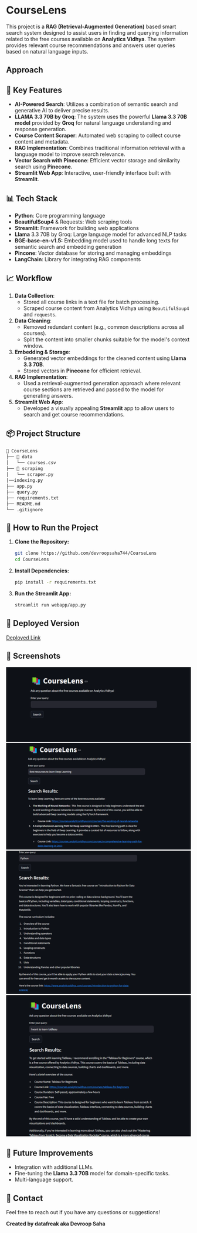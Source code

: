 # CourseLens

This project is a **RAG (Retrieval-Augmented Generation)** based smart search system designed to assist users in finding and querying information related to the free courses available on **Analytics Vidhya**. The system provides relevant course recommendations and answers user queries based on natural language inputs.

## Approach
<My approach >  

## 🌟 Key Features
- **AI-Powered Search**: Utilizes a combination of semantic search and generative AI to deliver precise results.
- **LLAMA 3.3 70B by Groq**: The system uses the powerful **Llama 3.3 70B model** provided by **Groq** for natural language understanding and response generation.
- **Course Content Scraper**: Automated web scraping to collect course content and metadata.
- **RAG Implementation**: Combines traditional information retrieval with a language model to improve search relevance.
- **Vector Search with Pinecone**: Efficient vector storage and similarity search using **Pinecone**.
- **Streamlit Web App**: Interactive, user-friendly interface built with **Streamlit**.

## 📊 Tech Stack
- **Python**: Core programming language
- **BeautifulSoup4** & Requests: Web scraping tools
- **Streamlit**: Framework for building web applications
- **Llama** 3.3 70B by Groq: Large language model for advanced NLP tasks
- **BGE-base-en-v1.5:** Embedding model used to handle long texts for semantic search and embedding generation
- **Pincone**: Vector database for storing and managing embeddings
- **LangChain**: Library for integrating RAG components


## 📈 Workflow
1. **Data Collection**:
   - Stored all course links in a text file for batch processing.
   - Scraped course content from Analytics Vidhya using `BeautifulSoup4` and `requests`.
2. **Data Cleaning**:
   - Removed redundant content (e.g., common descriptions across all courses).
   - Split the content into smaller chunks suitable for the model's context window.
3. **Embedding & Storage**:
   - Generated vector embeddings for the cleaned content using **Llama 3.3 70B**.
   - Stored vectors in **Pinecone** for efficient retrieval.
4. **RAG Implementation**:
   - Used a retrieval-augmented generation approach where relevant course sections are retrieved and passed to the model for generating answers.
5. **Streamlit Web App**:
   - Developed a visually appealing **Streamlit** app to allow users to search and get course recommendations.

## 📦 Project Structure
```plaintext
📂 CourseLens
├── 📂 data
│   └── courses.csv
├── 📂 scraping
│   └── scraper.py
|──indexing.py
├── app.py
├── query.py
├── requirements.txt
├── README.md
└── .gitignore
```

## 🎯 How to Run the Project
1. **Clone the Repository:**
   ```bash
   git clone https://github.com/devroopsaha744/CourseLens
   cd CourseLens
   ```
2. **Install Dependencies:**
   ```bash
   pip install -r requirements.txt
   ```
3. **Run the Streamlit App:**
   ```bash
   streamlit run webapp/app.py
   ```

## 🚀 Deployed Version
[Deployed Link](https://huggingface.co/spaces/datafreak/CoureLens)

## 📸 Screenshots
![img-1](images/img-1.png)
![img-2](images/img-2.png)
![img-3](images/img-3.png)
![img-4](images/img-4.png)

## 🤖 Future Improvements
- Integration with additional LLMs.
- Fine-tuning the **Llama 3.3 70B** model for domain-specific tasks.
- Multi-language support.

## 📧 Contact
Feel free to reach out if you have any questions or suggestions!

**Created by datafreak aka Devroop Saha**

